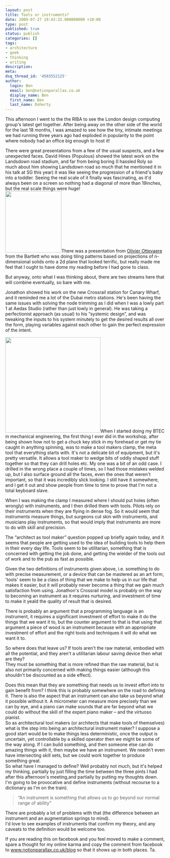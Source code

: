 ```yaml
---
layout: post
title: Tools or instruments?
date: 2009-07-27 19:43:32.000000000 +10:00
type: post
published: true
status: publish
categories: []
tags:
- architecture
- geek
- thinking
- writing
description:
meta:
dsq_thread_id: '4503552125'
author:
  login: Ben
  email: ben@notionparallax.co.uk
  display_name: Ben
  first_name: Ben
  last_name: Doherty
---
```

<p>This afternoon I went to the the RIBA to see the London design computing group's latest get together. After being away on the other side of the world for the last 18 months, I was amazed to see how the tiny, intimate meetings we had running three years ago had exploded in popularity to the point where nobody had an office big enough to host it!</p>
<p>There were great presentations from a few of the usual suspects, and a few unexpected faces. David Hines (Populous) showed the latest work on the Landsdown road stadium, and far from being boring (I hassled Roly so much about him showing Landsdown road so much that he mentioned it in his talk at SG this year) it was like seeing the progression of a friend's baby into a toddler. Seeing the real scale of it finally was fascinating, as it'd always been on a screen so nothing had a diagonal of more than 19inches, but the real scale things were huge!<br />
<img class="alignleft" src="{{ site.baseurl }}/assets/surface1x.jpg" alt="" width="177" height="193" />There was a presentation from <a href="http://www.aac.bartlett.ucl.ac.uk/reports/ottevaere.html">Olivier Ottevaere </a>from the Bartlett who was doing tiling patterns based on projections of n-dimensional solids onto a 2d plane that looked terrific, but really made me feel that I ought to have dome my reading before I had gone to class.</p>
<p>But anyway, onto what I was thinking about, there are two streams here that will combine eventually, so bare with me.</p>
<p>Jonathon showed his work on the new Crossrail station for Canary Wharf, and it reminded me a lot of the Dubai metro stations. He's been having the same issues with solving the node trimming as I did when I was a lowly part 1 at Aedas Studio (rather than just lowly in general). He was taking a perfectionist approach (as usual) to his “systemic design”, and was tweaking the inputs to his system minutely to get the desired results all over the form, playing variables against each other to gain the perfect expression of the intent.</p>
<p><img class="alignleft" src="{{ site.baseurl }}/assets/hacksaw_eclipsetmc100mm.jpg" alt="" width="300" height="300" />When I started doing my BTEC in mechanical engineering, the first thing I ever did in the workshop, after being shown how not to get a chuck key stick in my forehead or get my tie caught in anything spinning, was to make a tool makers clamp, the meta tool that everything starts with. It's not a delicate bit of equipment, but it's pretty versatile. It allows a tool maker to wedge bits of oddly shaped stuff together so that they can drill holes etc. My one was a bit of an odd case. I drilled in the wrong place a couple of times, so I had those mistakes welded up, but I also surface ground all the faces, even the ones that weren't important, so that it was incredibly slick looking. I still have it somewhere, and I get it out and show people from time to time to prove that I'm not a total keyboard slave.</p>
<p>When I was making the clamp I measured where I should put holes (often wrongly) with instruments, and I then drilled them with tools. Pilots rely on their instruments when they are flying in dense fog. So it would seem that instruments measure things, but surgeons cut skin with instruments, and musicians play instruments, so that would imply that instruments are more to do with skill and precision.</p>
<p>The “architect as tool maker” question popped up briefly again today, and it seems that people are getting used to the idea of building tools to help them in their every day life. Tools seem to be utilitarian, something that is concerned with getting the job done, and getting the wielder of the tools out of work and to the pub as fast as possible.</p>
<p>Given the two definitions of instruments given above, i.e. something to do with precise measurement, or a device that can be mastered as an art form, 'tools' seem to be a class of thing that we make to help us in our life that makes it easier, but it will probably never become a thing that we gain much satisfaction from using. Jonathon's Crossrail model is probably on the way to becoming an instrument as it requires nurturing, and investment of time to make it yeald the quality of result that is desired.</p>
<p>There is probably an argument that a programming language is an instrument, it requires a significant investment of effort to make it do the things that we want it to, but the counter argument to that is that using that argument a piece of wood is an instrument because with an appropriate investment of effort and the right tools and techniques it will do what we want it to.</p>
<p>So where does that leave us? If tools aren't the raw material, embodied with all the potential, and they aren't a utilitarian labour saving device then what are they?<br />
They must be something that is more refined than the raw material, but is also not primarily concerned with making things easier (although this shouldn't be discounted as a side effect).</p>
<p>Does this mean that they are something that needs us to invest effort into to gain benefit from? I think this is probably somewhere on the road to defining it. There is also the aspect that an instrument can also take us beyond what it possible without it. A micrometer can measure more precisely than we can by eye, and a piano can make sounds that are far beyond what we could do without the skill of the expert piano maker – and the virtuoso pianist.<br />
So as architectural tool makers (or architects that make tools of themselves) what is the step into being an architectural instrument maker? I suppose a good start would be to make things less deterministic, once the output is uncertain, yet controllable by a skilled operator then we might be some of the way along. If I can build something, and then someone else can do amazing things with it, then maybe we have an instrument. We needn't even have intersecting skill sets, but we could work together to produce something great.<br />
So what have I managed to define? Well probably not much, but it's helped my thinking, partially by just filling the time between the three pints I had after this afternoon's meeting,and partially by putting my thoughts down.<br />
I'm going to be provocative and define instruments (without recourse to a dictionary as I'm on the train).</p>
<blockquote><p>“An instrument is something that allows us to go beyond our normal range of ability”</p></blockquote>
<p>There are probably a lot of problems with that (the difference between an instrument and an augmentation springs to mind).<br />
I'd love to see examples of instruments that confirm my theory, and any caveats to the definition would be welcome too.</p>
<p>If you are reading this on facebook and you feel moved to make a comment, spare a thought for my online karma and copy the comment from facebook to <a href="http://www.notionparallax.co.uk/wordpress" target="_blank">www.notionparallax.co.uk/blog</a> so that it shows up in both places. Ta.</p>
